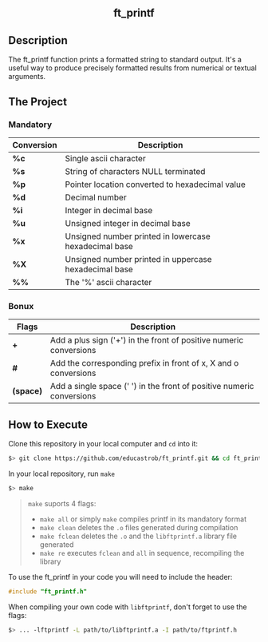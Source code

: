 <div align=center>

## ft_printf

</div>

## Description
<p>The ft_printf function prints a formatted string to standard output. It's a useful way to produce precisely formatted results from numerical or textual arguments.</p>

## The Project
<h3>Mandatory</h3>
<table>
<thead>
  <tr>
    <th>Conversion</th>
    <th>Description</th>
  </tr>
</thead>
<tbody>
  <tr>
    <td><b>%c</b></td>
    <td>Single ascii character</td>
  </tr>
  <tr>
    <td><b>%s</b></td>
    <td>String of characters NULL terminated</td>
  </tr>
  <tr>
    <td><b>%p</b></td>
    <td>Pointer location converted to hexadecimal value</td>
  </tr>
  <tr>
    <td><b>%d</b></td>
    <td>Decimal number</td>
  </tr>
  <tr>
    <td><b>%i</b></td>
    <td>Integer in decimal base</td>
  </tr>
  <tr>
    <td><b>%u</b></td>
    <td>Unsigned integer in decimal base</td>
  </tr>
  <tr>
    <td><b>%x</b></td>
    <td>Unsigned number printed in lowercase hexadecimal base</td>
  </tr>
  <tr>
    <td><b>%X</b></td>
    <td>Unsigned number printed in uppercase hexadecimal base</td>
  </tr>
  <tr>
    <td><b>%%</b></td>
    <td>The '%' ascii character</td>
  </tr>
</tbody>
</table>
<table>
<h3>Bonux</h3>
<thead>
  <tr>
    <th>Flags</th>
    <th>Description</th>
  </tr>
</thead>
<tbody>
  <tr>
    <td><b>+</b></td>
    <td>Add a plus sign ('+') in the front of positive numeric conversions</td>
  </tr>
  <tr>
    <td><b>#</b></td>
    <td>Add the corresponding prefix in front of x, X and o conversions</td>
  </tr>
  <tr>
    <td><b>(space)</b></td>
    <td>Add a single space (' ') in the front of positive numeric conversions</td>
  </tr>
</tbody>
</table>

## How to Execute
Clone this repository in your local computer and `cd` into it:

```sh
$> git clone https://github.com/educastrob/ft_printf.git && cd ft_printf
```

In your local repository, run `make`

```sh
$> make 
```

> `make` suports 4 flags: 
> - `make all` or simply `make` compiles printf in its mandatory format
> - `make clean` deletes the `.o` files generated during compilation
> - `make fclean` deletes the `.o` and the `libftprintf.a` library file generated
> - `make re` executes `fclean` and `all` in sequence, recompiling the library

To use the ft_printf in your code you will need to include the header:
```c
#include "ft_printf.h" 
```

When compiling your own code with `libftprintf`, don't forget to use the flags:
```sh
$> ... -lftprintf -L path/to/libftprintf.a -I path/to/ftprintf.h 
```
